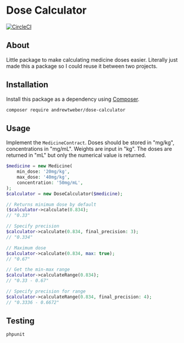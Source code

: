 # Dose Calculator

[![CircleCI](https://dl.circleci.com/status-badge/img/gh/andrewtweber/dose-calculator/tree/master.svg?style=shield)](https://dl.circleci.com/status-badge/redirect/gh/andrewtweber/dose-calculator/tree/master)

## About

Little package to make calculating medicine doses easier. Literally just made this a package so I could
reuse it between two projects.

## Installation

Install this package as a dependency using [Composer](https://getcomposer.org).

``` bash
composer require andrewtweber/dose-calculator
```

## Usage

Implement the `MedicineContract`. Doses should be stored in "mg/kg", concentrations in "mg/mL".
Weights are input in "kg". The doses are returned in "mL" but only the numerical value is returned.

```php
$medicine = new Medicine(
    min_dose: '20mg/kg',
    max_dose: '40mg/kg',
    concentration: '50mg/mL',
);
$calculator = new DoseCalculator($medicine);

// Returns minimum dose by default
($calculator->calculate(0.834); 
// "0.33"

// Specify precision
$calculator->calculate(0.834, final_precision: 3);
// "0.334"

// Maximum dose
$calculator->calculate(0.834, max: true);
// "0.67"

// Get the min-max range
$calculator->calculateRange(0.834);
// "0.33 - 0.67"

// Specify precision for range
$calculator->calculateRange(0.834, final_precision: 4);
// "0.3336 - 0.6672"
```

## Testing

```
phpunit
```
